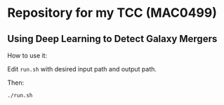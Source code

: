 # Repository for my TCC (MAC0499)

## Using Deep Learning to Detect Galaxy Mergers

How to use it:

Edit `run.sh` with desired input path and output path.

Then:

```
./run.sh
```
